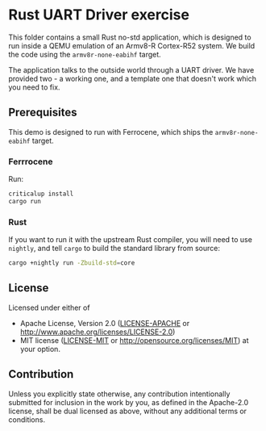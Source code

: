 # Rust UART Driver exercise

This folder contains a small Rust no-std application, which is designed to run
inside a QEMU emulation of an Armv8-R Cortex-R52 system. We build the code using
the `armv8r-none-eabihf` target.

The application talks to the outside world through a UART driver. We have
provided two - a working one, and a template one that doesn't work which you
need to fix.

## Prerequisites

This demo is designed to run with Ferrocene, which ships the
`armv8r-none-eabihf` target.

### Ferrrocene

Run:

```bash
criticalup install
cargo run
```

### Rust

If you want to run it with the upstream Rust compiler, you will need to use
`nightly`, and tell `cargo` to build the standard library from source:

```bash
cargo +nightly run -Zbuild-std=core
```

## License

Licensed under either of

* Apache License, Version 2.0 ([LICENSE-APACHE](../LICENSE-APACHE) or
  <http://www.apache.org/licenses/LICENSE-2.0>)
* MIT license ([LICENSE-MIT](../LICENSE-MIT) or
<http://opensource.org/licenses/MIT>) at your option.

## Contribution

Unless you explicitly state otherwise, any contribution intentionally submitted
for inclusion in the work by you, as defined in the Apache-2.0 license, shall be
dual licensed as above, without any additional terms or conditions.
